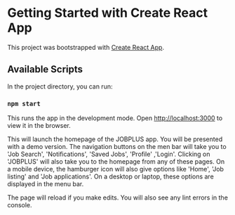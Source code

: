 # Getting Started with Create React App

This project was bootstrapped with [Create React App](https://github.com/facebook/create-react-app).

## Available Scripts

In the project directory, you can run:

### `npm start`

This runs the app in the development mode.
Open [http://localhost:3000](http://localhost:3000) to view it in the browser.

This will launch the homepage of the JOBPLUS app.
You will be presented with a demo version.
The navigation buttons on the men bar will take you to 'Job Search', 'Notifications', 'Saved Jobs', 'Profile' ,'Login'.
Clicking on 'JOBPLUS' will also take you to the homepage from any of these pages. 
On a mobile device, the hamburger icon will also give options like 'Home', 'Job listing' and 'Job applications'. 
On a desktop or laptop, these options are displayed in the menu bar.

The page will reload if you make edits.
You will also see any lint errors in the console.

